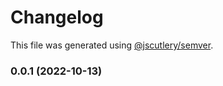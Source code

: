 # Changelog

This file was generated using [@jscutlery/semver](https://github.com/jscutlery/semver).

### 0.0.1 (2022-10-13)
